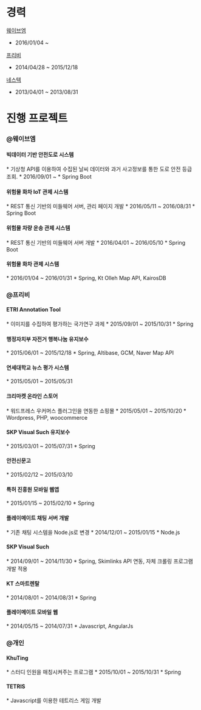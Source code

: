 # 경력
<a href="http://www.wavem.netcom">웨이브엠</a>
* 2016/01/04 ~ 

<a href="http://www.freebee.kr">프리비</a>
* 2014/04/28 ~ 2015/12/18

<a href="http://www.nestec.co.kr">네스텍</a>
* 2013/04/01 ~ 2013/08/31

# 진행 프로젝트
<h3>@웨이브엠</h3>

<h4>빅데이터 기반 안전도로 시스템</h4>
* 기상청 API를 이용하여 수집된 날씨 데이터와 과거 사고정보를 통한 도로 안전 등급 조회.
* 2016/09/01 ~
* Spring Boot

<h4>위험물 화차 IoT 관제 시스템</h4>
* REST 통신 기반의 미들웨어 서버, 관리 페이지 개발
* 2016/05/11 ~ 2016/08/31
* Spring Boot

<h4>위험물 차량 운송 관제 시스템</h4>
* REST 통신 기반의 미들웨어 서버 개발
* 2016/04/01 ~ 2016/05/10
* Spring Boot

<h4>위험물 화차 관제 시스템</h4>
* 2016/01/04 ~ 2016/01/31
* Spring, Kt Olleh Map API, KairosDB

<h3>@프리비</h3>
<h4>ETRI Annotation Tool</h4>
* 이미지를 수집하여 평가하는 국가연구 과제
* 2015/09/01 ~ 2015/10/31
* Spring

<h4>행정자치부 자전거 행복나눔 유지보수</h4>
* 2015/06/01 ~ 2015/12/18
* Spring, Altibase, GCM, Naver Map API

<h4>연세대학교 뉴스 평가 시스템</h4>
* 2015/05/01 ~ 2015/05/31

<h4>크리마켓 온라인 스토어</h4>
* 워드프레스 우커머스 플러그인을 연동한 쇼핑몰
* 2015/05/01 ~ 2015/10/20
* Wordpress, PHP, woocommerce

<h4>SKP Visual Such 유지보수</h4>
* 2015/03/01 ~ 2015/07/31
* Spring

<h4>안전신문고</h4>
* 2015/02/12 ~ 2015/03/10

<h4>특허 진흥원 모바일 웹앱</h4>
* 2015/01/15 ~ 2015/02/10
* Spring

<h4>플레이메이트 채팅 서버 개발</h4>
* 기존 채팅 시스템을 Node.js로 변경
* 2014/12/01 ~ 2015/01/15
* Node.js

<h4>SKP Visual Such</h4>
* 2014/09/01 ~ 2014/11/30
* Spring, Skimlinks API 연동, 자체 크롤링 프로그램 개발 적용

<h4>KT 스마트렌탈</h4>
* 2014/08/01 ~ 2014/08/31
* Spring

<h4>플레이메이트 모바일 웹</h4>
* 2014/05/15 ~ 2014/07/31
* Javascript, AngularJs

<h3>@개인</h3>
<h4>KhuTing</h4>
* 스터디 인원을 매칭시켜주는 프로그램
* 2015/10/01 ~ 2015/10/31
* Spring

<h4>TETRIS</h4>
* Javascript를 이용한 테트리스 게임 개발
